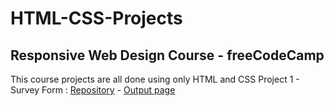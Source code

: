 # HTML-CSS-Projects
## Responsive Web Design Course - freeCodeCamp
This course projects are all done using only HTML and CSS
Project 1 - Survey Form : [Repository]() - [Output page]()
